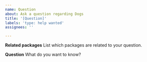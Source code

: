 ```yaml
---
name: Question
about: Ask a question regarding Dogs
title: '[Question]'
labels: 'type: help wanted'
assignees: ''

---
```


**Related packages**
List which packages are related to your question.

**Question**
What do you want to know?
